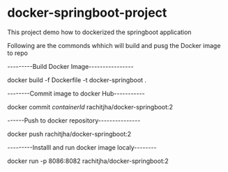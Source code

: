 # docker-springboot-project
This project demo how  to dockerized  the springboot application

Following are the commonds whhich will build and pusg the Docker image to repo


---------Build Docker Image----------------

docker build -f Dockerfile -t docker-springboot .

--------Commit  image to docker Hub-----------

docker commit *containerId* rachitjha/docker-springboot:2

------Push to docker repository---------------

docker push rachitjha/docker-springboot:2


---------Installl and run docker image localy--------

docker run -p 8086:8082 rachitjha/docker-springboot:2
